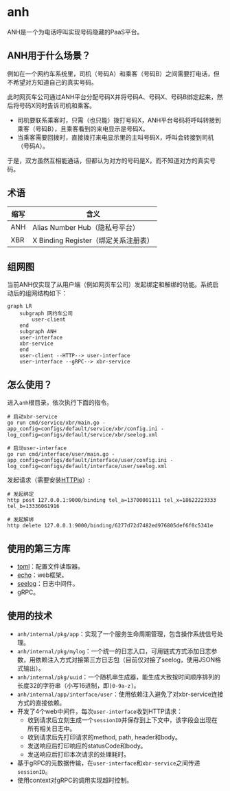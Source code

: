 # anh

ANH是一个为电话呼叫实现号码隐藏的PaaS平台。

## ANH用于什么场景？

例如在一个网约车系统里，司机（号码A）和乘客（号码B）之间需要打电话，但不希望对方知道自己的真实号码。

此时网页车公司通过ANH平台分配号码X并将号码A、号码X、号码B绑定起来，然后将号码X同时告诉司机和乘客。

- 司机要联系乘客时，只需（也只能）拨打号码X，ANH平台号码将呼叫转接到乘客（号码B），且乘客看到的来电显示是号码X。
- 当乘客需要回拨时，直接拨打来电显示里的主叫号码X，呼叫会转接到司机（号码A）。

于是，双方虽然互相能通话，但都认为对方的号码是X，而不知道对方的真实号码。

## 术语

缩写 | 含义
--|--
ANH|Alias Number Hub（隐私号平台）
XBR|X Binding Register（绑定关系注册表）

## 组网图

当前ANH仅实现了从用户端（例如网页车公司）发起绑定和解绑的功能。系统启动后的组网结构如下：

```mermaid
graph LR
    subgraph 网约车公司
        user-client
    end
    subgraph ANH
    user-interface
    xbr-service
    end
    user-client --HTTP--> user-interface
    user-interface --gRPC--> xbr-service
```

## 怎么使用？

进入`anh`根目录，依次执行下面的指令。

```shell
# 启动xbr-service
go run cmd/service/xbr/main.go -app_config=configs/default/service/xbr/config.ini -log_config=configs/default/service/xbr/seelog.xml

# 启动user-interface
go run cmd/interface/user/main.go -app_config=configs/default/interface/user/config.ini -log_config=configs/default/interface/user/seelog.xml
```

发起请求（需要安装[HTTPie](https://httpie.io/)）:

```shell
# 发起绑定
http post 127.0.0.1:9000/binding tel_a=13700001111 tel_x=18622223333 tel_b=13336061916

# 发起解绑
http delete 127.0.0.1:9000/binding/6277d72d7482ed976805def6f0c5341e
```

## 使用的第三方库
- [toml](https://github.com/BurntSushi/toml)：配置文件读取器。
- [echo](https://echo.labstack.com/)：web框架。
- [seelog](https://github.com/cihub/seelog)：日志中间件。
- gRPC。

## 使用的技术

- `anh/internal/pkg/app`：实现了一个服务生命周期管理，包含操作系统信号处理。
- `anh/internal/pkg/mylog`：一个统一的日志入口，可用链式方式添加日志参数，用依赖注入方式对接第三方日志包（目前仅对接了seelog，使用JSON格式输出）。
- `anh/internal/pkg/uuid`：一个随机串生成器，能生成大致按时间顺序排列的长度32的字符串（小写16进制，即`[0-9a-z]`。
- `anh/internal/app/interface/user`：使用依赖注入避免了对xbr-service连接方式的直接依赖。
- 开发了4个web中间件，每次`user-interface`收到HTTP请求：
    - 收到请求后立刻生成一个`sessionID`并保存到上下文中，该字段会出现在所有相关日志中。
    - 收到请求后先打印请求的method, path, header和body。
    - 发送响应后打印响应的statusCode和body。
    - 发送响应后打印本次请求的处理耗时。
- 基于gRPC的元数据传输，在`user-interface`和`xbr-service`之间传递`sessionID`。
- 使用context对gRPC的调用实现超时控制。